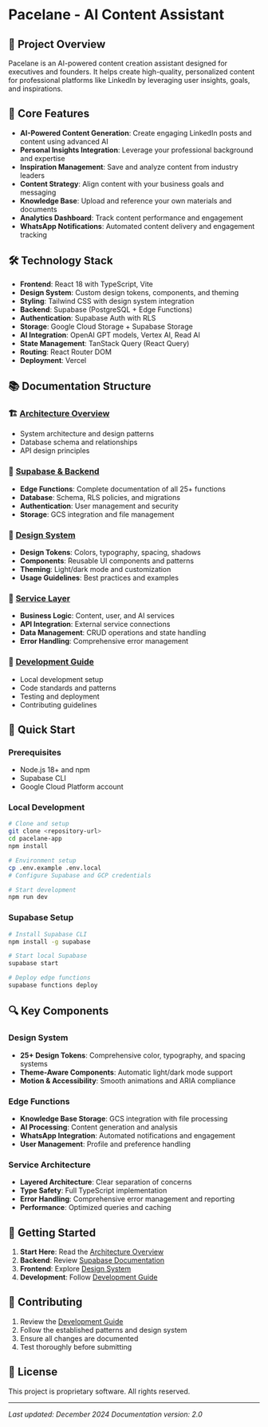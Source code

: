 # Pacelane - AI Content Assistant

## 📝 Project Overview

Pacelane is an AI-powered content creation assistant designed for executives and founders. It helps create high-quality, personalized content for professional platforms like LinkedIn by leveraging user insights, goals, and inspirations.

## 🚀 Core Features

- **AI-Powered Content Generation**: Create engaging LinkedIn posts and content using advanced AI
- **Personal Insights Integration**: Leverage your professional background and expertise
- **Inspiration Management**: Save and analyze content from industry leaders
- **Content Strategy**: Align content with your business goals and messaging
- **Knowledge Base**: Upload and reference your own materials and documents
- **Analytics Dashboard**: Track content performance and engagement
- **WhatsApp Notifications**: Automated content delivery and engagement tracking

## 🛠️ Technology Stack

- **Frontend**: React 18 with TypeScript, Vite
- **Design System**: Custom design tokens, components, and theming
- **Styling**: Tailwind CSS with design system integration
- **Backend**: Supabase (PostgreSQL + Edge Functions)
- **Authentication**: Supabase Auth with RLS
- **Storage**: Google Cloud Storage + Supabase Storage
- **AI Integration**: OpenAI GPT models, Vertex AI, Read AI
- **State Management**: TanStack Query (React Query)
- **Routing**: React Router DOM
- **Deployment**: Vercel

## 📚 Documentation Structure

### 🏗️ [Architecture Overview](./architecture/README.md)
- System architecture and design patterns
- Database schema and relationships
- API design principles

### 🔧 [Supabase & Backend](./supabase/README.md)
- **Edge Functions**: Complete documentation of all 25+ functions
- **Database**: Schema, RLS policies, and migrations
- **Authentication**: User management and security
- **Storage**: GCS integration and file management

### 🎨 [Design System](./design-system/README.md)
- **Design Tokens**: Colors, typography, spacing, shadows
- **Components**: Reusable UI components and patterns
- **Theming**: Light/dark mode and customization
- **Usage Guidelines**: Best practices and examples

### 🔌 [Service Layer](./services/README.md)
- **Business Logic**: Content, user, and AI services
- **API Integration**: External service connections
- **Data Management**: CRUD operations and state handling
- **Error Handling**: Comprehensive error management

### 🚀 [Development Guide](./development/README.md)
- Local development setup
- Code standards and patterns
- Testing and deployment
- Contributing guidelines

## 🚀 Quick Start

### Prerequisites
- Node.js 18+ and npm
- Supabase CLI
- Google Cloud Platform account

### Local Development
```bash
# Clone and setup
git clone <repository-url>
cd pacelane-app
npm install

# Environment setup
cp .env.example .env.local
# Configure Supabase and GCP credentials

# Start development
npm run dev
```

### Supabase Setup
```bash
# Install Supabase CLI
npm install -g supabase

# Start local Supabase
supabase start

# Deploy edge functions
supabase functions deploy
```

## 🔍 Key Components

### Design System
- **25+ Design Tokens**: Comprehensive color, typography, and spacing systems
- **Theme-Aware Components**: Automatic light/dark mode support
- **Motion & Accessibility**: Smooth animations and ARIA compliance

### Edge Functions
- **Knowledge Base Storage**: GCS integration with file processing
- **AI Processing**: Content generation and analysis
- **WhatsApp Integration**: Automated notifications and engagement
- **User Management**: Profile and preference handling

### Service Architecture
- **Layered Architecture**: Clear separation of concerns
- **Type Safety**: Full TypeScript implementation
- **Error Handling**: Comprehensive error management and reporting
- **Performance**: Optimized queries and caching

## 📖 Getting Started

1. **Start Here**: Read the [Architecture Overview](./architecture/README.md)
2. **Backend**: Review [Supabase Documentation](./supabase/README.md)
3. **Frontend**: Explore [Design System](./design-system/README.md)
4. **Development**: Follow [Development Guide](./development/README.md)

## 🤝 Contributing

1. Review the [Development Guide](./development/README.md)
2. Follow the established patterns and design system
3. Ensure all changes are documented
4. Test thoroughly before submitting

## 📄 License

This project is proprietary software. All rights reserved.

---

*Last updated: December 2024*
*Documentation version: 2.0*